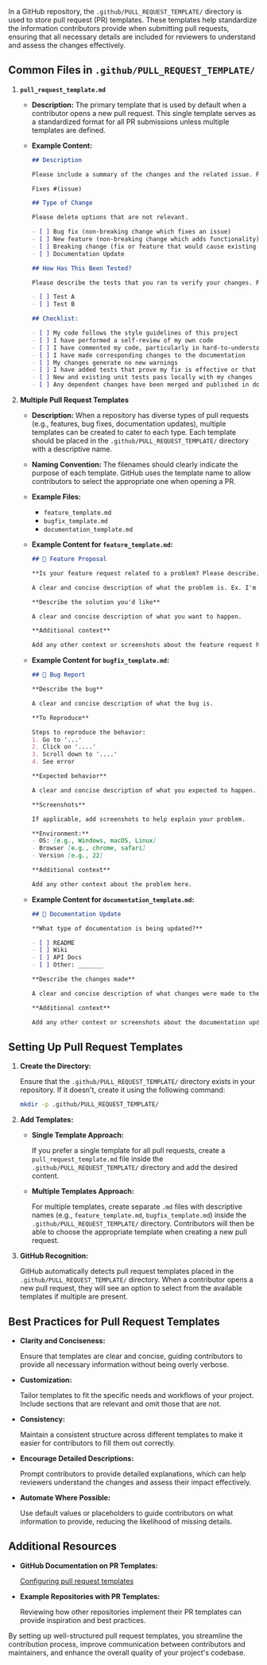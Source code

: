 In a GitHub repository, the `.github/PULL_REQUEST_TEMPLATE/` directory is used to store pull request (PR) templates. These templates help standardize the information contributors provide when submitting pull requests, ensuring that all necessary details are included for reviewers to understand and assess the changes effectively.

## **Common Files in `.github/PULL_REQUEST_TEMPLATE/`**

1. **`pull_request_template.md`**

   - **Description:**
     The primary template that is used by default when a contributor opens a new pull request. This single template serves as a standardized format for all PR submissions unless multiple templates are defined.

   - **Example Content:**
     ```markdown
     ## Description

     Please include a summary of the changes and the related issue. Please also include relevant motivation and context. List any dependencies that are required for this change.

     Fixes #(issue)

     ## Type of Change

     Please delete options that are not relevant.

     - [ ] Bug fix (non-breaking change which fixes an issue)
     - [ ] New feature (non-breaking change which adds functionality)
     - [ ] Breaking change (fix or feature that would cause existing functionality to not work as expected)
     - [ ] Documentation Update

     ## How Has This Been Tested?

     Please describe the tests that you ran to verify your changes. Provide instructions so we can reproduce. Please also list any relevant details for your test configuration

     - [ ] Test A
     - [ ] Test B

     ## Checklist:

     - [ ] My code follows the style guidelines of this project
     - [ ] I have performed a self-review of my own code
     - [ ] I have commented my code, particularly in hard-to-understand areas
     - [ ] I have made corresponding changes to the documentation
     - [ ] My changes generate no new warnings
     - [ ] I have added tests that prove my fix is effective or that my feature works
     - [ ] New and existing unit tests pass locally with my changes
     - [ ] Any dependent changes have been merged and published in downstream modules
     ```

2. **Multiple Pull Request Templates**

   - **Description:**
     When a repository has diverse types of pull requests (e.g., features, bug fixes, documentation updates), multiple templates can be created to cater to each type. Each template should be placed in the `.github/PULL_REQUEST_TEMPLATE/` directory with a descriptive name.

   - **Naming Convention:**
     The filenames should clearly indicate the purpose of each template. GitHub uses the template name to allow contributors to select the appropriate one when opening a PR.

   - **Example Files:**
     - `feature_template.md`
     - `bugfix_template.md`
     - `documentation_template.md`

   - **Example Content for `feature_template.md`:**
     ```markdown
     ## 🚀 Feature Proposal

     **Is your feature request related to a problem? Please describe.**

     A clear and concise description of what the problem is. Ex. I'm always frustrated when [...]

     **Describe the solution you'd like**

     A clear and concise description of what you want to happen.

     **Additional context**

     Add any other context or screenshots about the feature request here.
     ```

   - **Example Content for `bugfix_template.md`:**
     ```markdown
     ## 🐛 Bug Report

     **Describe the bug**

     A clear and concise description of what the bug is.

     **To Reproduce**

     Steps to reproduce the behavior:
     1. Go to '...'
     2. Click on '....'
     3. Scroll down to '....'
     4. See error

     **Expected behavior**

     A clear and concise description of what you expected to happen.

     **Screenshots**

     If applicable, add screenshots to help explain your problem.

     **Environment:**
     - OS: [e.g., Windows, macOS, Linux]
     - Browser [e.g., chrome, safari]
     - Version [e.g., 22]

     **Additional context**

     Add any other context about the problem here.
     ```

   - **Example Content for `documentation_template.md`:**
     ```markdown
     ## 📝 Documentation Update

     **What type of documentation is being updated?**

     - [ ] README
     - [ ] Wiki
     - [ ] API Docs
     - [ ] Other: _______

     **Describe the changes made**

     A clear and concise description of what changes were made to the documentation.

     **Additional context**

     Add any other context or screenshots about the documentation update here.
     ```

## **Setting Up Pull Request Templates**

1. **Create the Directory:**

   Ensure that the `.github/PULL_REQUEST_TEMPLATE/` directory exists in your repository. If it doesn't, create it using the following command:

   ```bash
   mkdir -p .github/PULL_REQUEST_TEMPLATE/
   ```

2. **Add Templates:**

   - **Single Template Approach:**

     If you prefer a single template for all pull requests, create a `pull_request_template.md` file inside the `.github/PULL_REQUEST_TEMPLATE/` directory and add the desired content.

   - **Multiple Templates Approach:**

     For multiple templates, create separate `.md` files with descriptive names (e.g., `feature_template.md`, `bugfix_template.md`) inside the `.github/PULL_REQUEST_TEMPLATE/` directory. Contributors will then be able to choose the appropriate template when creating a new pull request.

3. **GitHub Recognition:**

   GitHub automatically detects pull request templates placed in the `.github/PULL_REQUEST_TEMPLATE/` directory. When a contributor opens a new pull request, they will see an option to select from the available templates if multiple are present.

## **Best Practices for Pull Request Templates**

- **Clarity and Conciseness:**

  Ensure that templates are clear and concise, guiding contributors to provide all necessary information without being overly verbose.

- **Customization:**

  Tailor templates to fit the specific needs and workflows of your project. Include sections that are relevant and omit those that are not.

- **Consistency:**

  Maintain a consistent structure across different templates to make it easier for contributors to fill them out correctly.

- **Encourage Detailed Descriptions:**

  Prompt contributors to provide detailed explanations, which can help reviewers understand the changes and assess their impact effectively.

- **Automate Where Possible:**

  Use default values or placeholders to guide contributors on what information to provide, reducing the likelihood of missing details.

## **Additional Resources**

- **GitHub Documentation on PR Templates:**

  [Configuring pull request templates](https://docs.github.com/en/github/building-a-strong-community/using-pull-request-templates)

- **Example Repositories with PR Templates:**

  Reviewing how other repositories implement their PR templates can provide inspiration and best practices.

By setting up well-structured pull request templates, you streamline the contribution process, improve communication between contributors and maintainers, and enhance the overall quality of your project's codebase.
